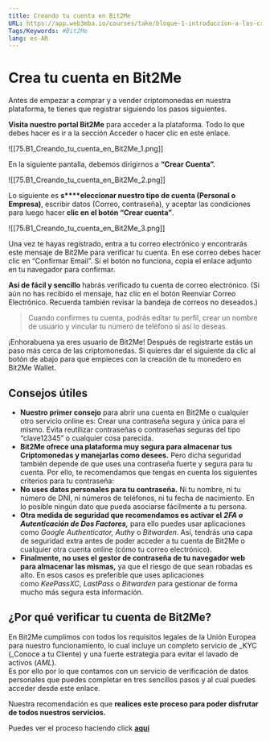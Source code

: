 ```yaml
---
title: Creando tu cuenta en Bit2Me
URL: https://app.web3mba.io/courses/take/bloque-1-introduccion-a-las-criptomonedas/texts/36123192-u9-1-creando-tu-cuenta-en-bit2me
Tags/Keywords: #Bit2Me
lang: es-AR
---
```

# Crea tu cuenta en Bit2Me
Antes de empezar a comprar y a vender criptomonedas en nuestra plataforma, te tienes que registrar siguiendo los pasos siguientes.

**Visita nuestro portal Bit2Me** para acceder a la plataforma. Todo lo que debes hacer es ir a la sección Acceder o hacer clic en este enlace.

![[75.B1_Creando_tu_cuenta_en_Bit2Me_1.png]]

En la siguiente pantalla, debemos dirigirnos a **“Crear Cuenta”.** 

![[75.B1_Creando_tu_cuenta_en_Bit2Me_2.png]]

Lo siguiente es **s****eleccionar nuestro tipo de cuenta (Personal o Empresa)**, escribir datos (Correo, contraseña), y aceptar las condiciones para luego hacer **clic en el botón “Crear cuenta”**.

![[75.B1_Creando_tu_cuenta_en_Bit2Me_3.png]]

Una vez te hayas registrado, entra a tu correo electrónico y encontrarás este mensaje de Bit2Me para verificar tu cuenta. En ese correo debes hacer clic en “Confirmar Email”. Si el botón no funciona, copia el enlace adjunto en tu navegador para confirmar.

**Así de fácil y sencillo** habrás verificado tu cuenta de correo electrónico. (Si aún no has recibido el mensaje, haz clic en el botón Reenviar Correo Electrónico. Recuerda también revisar la bandeja de correos no deseados.)

>Cuando confirmes tu cuenta, podrás editar tu perfil, crear un nombre de usuario y vincular tu número de teléfono si así lo deseas.

¡Enhorabuena ya eres usuario de Bit2Me! Después de registrarte estás un paso más cerca de las criptomonedas. Si quieres dar el siguiente da clic al botón de abajo para que empieces con la creación de tu monedero en Bit2Me Wallet. 

## Consejos útiles
- **Nuestro primer consejo** para abrir una cuenta en Bit2Me o cualquier otro servicio online es: Crear una contraseña segura y única para el mismo. Evita reutilizar contraseñas o contraseñas seguras del tipo “clave12345” o cualquier cosa parecida. 
- **Bit2Me ofrece una plataforma muy segura para almacenar tus Criptomonedas y manejarlas como desees.** Pero dicha seguridad también depende de que uses una contraseña fuerte y segura para tu cuenta. Por ello, te recomendamos que tengas en cuenta los siguientes criterios para tu contraseña:
- **No uses datos personales para tu contraseña.** Ni tu nombre, ni tu número de DNI, ni números de teléfonos, ni tu fecha de nacimiento. En lo posible ningún dato que pueda asociarse fácilmente a tu persona.
- **Otra medida de seguridad que recomendamos es activar el** _**2FA o Autenticación de Dos Factores,**_ para ello puedes usar aplicaciones como _Google Authenticator, Authy_ o _Bitwarden_. Así, tendrás una capa de seguridad extra antes de poder acceder a tu cuenta de Bit2Me o cualquier otra cuenta online (cómo tu correo electrónico). 
- **Finalmente, no uses el gestor de contraseña de tu navegador web para almacenar las mismas,** ya que el riesgo de que sean robadas es alto. En esos casos es preferible que uses aplicaciones como _KeePassXC_, _LastPass_ o _Bitwarden_ para gestionar de forma mucho más segura esta información.

## ¿Por qué verificar tu cuenta de Bit2Me?
En Bit2Me cumplimos con todos los requisitos legales de la Unión Europea para nuestro funcionamiento, lo cual incluye un completo servicio de _KYC (_Conoce a tu Cliente) y una fuerte estrategia para evitar el lavado de activos (_AML_).  
Es por ello por lo que contamos con un servicio de verificación de datos personales que puedes completar en tres sencillos pasos y al cual puedes acceder desde este enlace.

Nuestra recomendación es que **realices este proceso para poder disfrutar de todos nuestros servicios.**

Puedes ver el proceso haciendo click [**aquí**](https://www.youtube.com/watch?v=mY_XrwbW5j0)